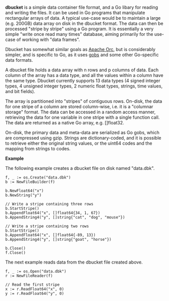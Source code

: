  __dbucket__ is a simple data container file format, and a Go libary
 for reading and writing the files.  It can be used in Go programs
 that manipulate rectangular arrays of data.  A typical use-case would
 be to maintain a large (e.g. 200GB) data array on disk in the dbucket
 format.  The data can then be processed "stripe by stripe" using a Go
 program.  It is essentially a very simple "write once read many
 times" database, aiming primarily for the use-case of working with
 "data frames".

Dbucket has somewhat similar goals as [Apache
 Orc](https://orc.apache.org/), but is considerably simpler, and is
 specific to Go, as it uses
 [gobs](https://blog.golang.org/gobs-of-data) and some other
 Go-specific data formats.

A dbucket file holds a data array with n rows and p columns of data.
Each column of the array has a data type, and all the values within a
column have the same type.  Dbucket currently supports 13 data types
(4 signed integer types, 4 unsigned integer types, 2 numeric float
types, strings, time values, and bit fields).

The array is partitioned into "stripes" of contiguous rows.  On-disk,
the data for one stripe of a column are stored column-wise, i.e. it is
a "columnar storage" format.  The data can be accessed in a random
access manner, retrieving the data for one variable in one stripe with
a single function call.  The data are returned as a native Go array,
e.g. []float32.

On-disk, the primary data and meta-data are serialized as Go gobs,
which are compressed using gzip.  Strings are dictionary-coded, and it
is possible to retrieve either the original string values, or the
uint64 codes and the mapping from strings to codes.

__Example__

The following example creates a dbucket file on disk named "data.dbk".

```
f, _ := os.Create("data.dbk")
b := NewFileBuilder(f)

b.NewFloat64("x")
b.NewString("y")

// Write a stripe containing three rows
b.StartStripe()
b.AppendFloat64("x", []float64{34, 1, 67})
b.AppendString4("y", []string{"cat", "dog", "mouse"})

// Write a stripe containing two rows
b.StartStripe()
b.AppendFloat64("x", []float64{-89, 13})
b.AppendString4("y", []string{"goat", "horse"})

b.Close()
f.Close()
```

The next example reads data from the dbucket file created above.

```
f, _ := os.Open("data.dbk")
r := NewFileReader(f)

// Read the first stripe
x := r.ReadFloat64("x", 0)
y := r.ReadFloat64("y", 0)
```